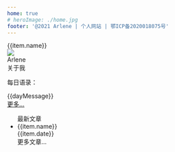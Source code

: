 ```yaml
---
home: true
# heroImage: ./home.jpg
footer: '@2021 Arlene | 个人网站 | 鄂ICP备2020018075号'
---
```

<div class="base">
 <div v-for="(item,index) in lists" class="item" :key="index" :href="item.link">
   <i class="iconfont icon-style" :class="item.icon"></i>
    <div>{{item.name}}</div>
 </div>
</div>
<div class="part">
<div class="personal-part">
    <div class="person-info">
        <img class="avtor" src="/avtor.jpg"/>
        <!-- <div><Clock/></div> -->
        <div class="user-name">Arlene</div>
        <div class="user-detail">
          <a v-for="(item,index) in iconAbout" :key="index" class="person-icon iconfont"  :class="item.icon" :href="item.href" >
          </a>
        </div>
        <div class="aboutMe">关于我</div>
    </div>
     <div class="person-info mt20">
      <p class="u-fontweight">每日语录：</p>
      <div class="lineH25">{{dayMessage}}</div>
      <a href="/motto/chapter1/">更多...</a>
    </div>
 </div>
 <ul class="hot">
   <div class="hot-title">最新文章</div>
  <li v-for="(item,index) in newList" class="item" :key="index" @click="goLink(item)">
  <div>
    <a :href="item.link">{{item.name}}</a>
    <article-tag :tagType="item.tag"/>
  </div>
  <div class="date-info">{{item.date}}</div>
  </li>
  <div class="more"><a :href="moreUrl">更多文章...</a></div>
 </ul>
  <div class="clear"></div>

</div>

<script>
  import Clock from './clock'
 export default {
   components:{
     Clock,
   },
  data(){
    return {
      dayMessage:"生命从来不曾离开过孤独而独立存在。无论是我们出生，我们成长，我们相爱还是我们成功失败，直到最后的最后，孤独犹如影子一样存在于生命一隅。",
      iconAbout:[{name:'git',icon:'el-icon-my-github',href:'https://github.com/ArleneLiu001/onesugar-web'},
      {name:'zhi',icon:'el-icon-my-zhifubao'},{name:'qq',icon:'el-icon-my-qq'},{name:'wechat',icon:'el-icon-my-wechat'},{name:'email',icon:'el-icon-my-youxiang',href:"mailto:arleneliu001@163.com"}],
      lists:[{name:'js基础',link:'/tech/js/chapter1/',icon:'el-icon-my-js',},
      {name:'TypeScript',link:'/tech/ts/chapter1/',icon:'el-icon-my-tsx',},
      {name:'Vue3',link:'/tech/vueNext/chapter1/',icon:'el-icon-my-vuejs-line',},
      {name:'React',link:'/tech/react/chapter1/',icon:'el-icon-my-react',},
      {name:'博客',link:'blog/chapter10',icon:'el-icon-my-bokeyuan',},],
      newList:[
        {name:'管理孩子玩游戏',link:'/edu/chapter1',date:'2021-04-21',tag:5},
        {name:'拖拽表格',link:'blog/chapter10',date:'2021-04-22',tag:1},
       {name:'TypeScript',link:'/tech/ts/chapter1/',date:'2021-04-20',tag:1},
        {name:'TypeScript',link:'/tech/ts/chapter1/',date:'2021-04-20',tag:1},
        {name:'TypeScript',link:'/tech/ts/chapter1/',date:'2021-04-20',tag:1}
      ],
      moreUrl:'/tech/js/chapter1/'
    }
  },
  methods:{
    goLink(item){
      console.log(item)
      window.location.href = item.link
    }
  }
 }
</script>